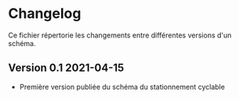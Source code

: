 # Changelog

Ce fichier répertorie les changements entre différentes versions d'un schéma.

## Version 0.1 2021-04-15

- Première version publiée du schéma du stationnement cyclable
